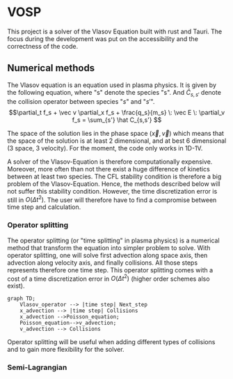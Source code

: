 # VOSP

This project is a solver of the Vlasov Equation built with rust and Tauri. The focus during the development was put on the accessibility and the correctness of the code.

## Numerical methods
The Vlasov equation is an equation used in plasma physics. It is given by the following equation, where "s" denote the species "s". And $\hat C_{s,s'}$ denote the collision operator between species "$s$" and "$s'$".
$$\partial_t f_s + \vec v \partial_x f_s + \frac{q_s}{m_s} \: \vec E \: \partial_v f_s = \sum_{s'} \hat C_{s,s'} $$

The space of the solution lies in the phase space ($\vec x , \vec v$) which means that the space of the solution is at least 2 dimensional, and at best 6 dimensional (3 space, 3 velocity). For the moment, the code only works in 1D-1V.

A solver of the Vlasov-Equation is therefore computationally expensive. Moreover, more often than not there exist a huge difference of kinetics between at least two species. The CFL stability condition is therefore a big problem of the Vlasov-Equation. Hence, the methods described below will not suffer this stability condition. However, the time discretization error is still in $O(\Delta t ^2)$. The user will therefore have to find a compromise between time step and calculation.

### Operator splitting

The operator splitting (or "time splitting" in plasma physics) is a numerical method that transform the equation into simpler problem to solve. 
With operator splitting, one will solve first advection along space axis, then advection along velocity axis, and finally collisions. All those steps represents therefore one time step. This operator splitting comes with a cost of a time discretization error in $O(\Delta t ^2)$ (higher order schemes also exist). 
```mermaid
graph TD;
    Vlasov_operator --> |time step| Next_step
    x_advection --> |time step| Collisions
    x_advection -->Poisson_equation;
    Poisson_equation-->v_advection;
    v_advection --> Collisions

```
Operator splitting will be useful when adding different types of collisions and to gain more flexibility for the solver.



### Semi-Lagrangian

